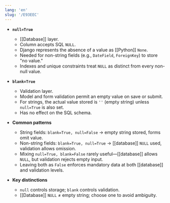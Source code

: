 ```yaml
---
lang: 'en'
slug: '/E93EEC'
---
```


- **`null=True`**
  - [[Database]] layer.
  - Column accepts SQL `NULL`.
  - Django represents the absence of a value as [[Python]] `None`.
  - Needed for non-string fields (e.g., `DateField`, `ForeignKey`) to store "no value."
  - Indexes and unique constraints treat `NULL` as distinct from every non-null value.

- **`blank=True`**
  - Validation layer.
  - Model and form validation permit an empty value on save or submit.
  - For strings, the actual value stored is `''` (empty string) unless `null=True` is also set.
  - Has no effect on the SQL schema.

- **Common patterns**
  - String fields: `blank=True, null=False` → empty string stored, forms omit value.
  - Non-string fields: `blank=True, null=True` → [[database]] `NULL` used, validation allows omission.
  - Mixing `null=True, blank=False` rarely useful—[[database]] allows `NULL`, but validation rejects empty input.
  - Leaving both as `False` enforces mandatory data at both [[database]] and validation levels.

- **Key distinctions**
  - `null` controls storage; `blank` controls validation.
  - [[Database]] `NULL` ≠ empty string; choose one to avoid ambiguity.
